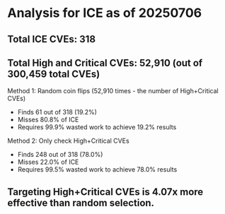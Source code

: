 # Analysis for ICE as of 20250706

## Total ICE CVEs: 318
## Total High and Critical CVEs: 52,910 (out of 300,459 total CVEs)

Method 1: Random coin flips (52,910 times - the number of High+Critical CVEs)
  - Finds 61 out of 318 (19.2%)
  - Misses 80.8% of ICE
  - Requires 99.9% wasted work to achieve 19.2% results

Method 2: Only check High+Critical CVEs
  - Finds 248 out of 318 (78.0%)
  - Misses 22.0% of ICE
  - Requires 99.5% wasted work to achieve 78.0% results

## Targeting High+Critical CVEs is 4.07x more effective than random selection.
